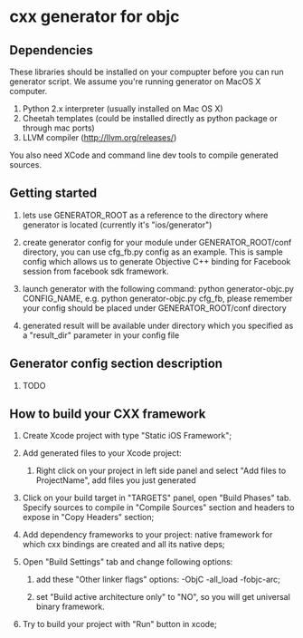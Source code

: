 cxx generator for objc
=================

Dependencies
-----------------
These libraries should be installed on your compupter before you can run generator script. We assume you're running generator on MacOS X computer.

1. Python 2.x interpreter (usually installed on Mac OS X)
2. Cheetah templates (could be installed directly as python package or through mac ports)
3. LLVM compiler (http://llvm.org/releases/)

You also need XCode and command line dev tools to compile generated sources.


Getting started
-----------------

1. lets use GENERATOR_ROOT as a reference to the directory where generator is located (currently it's "ios/generator")

2. create generator config for your module under GENERATOR_ROOT/conf directory, you can use cfg_fb.py config as an example.
This is sample config which allows us to generate Objective C++ binding for Facebook session from facebook sdk framework.

3. launch generator with the following command: python generator-objc.py CONFIG_NAME, e.g. python generator-objc.py cfg_fb,
please remember your config should be placed under GENERATOR_ROOT/conf directory

4. generated result will be available under directory which you specified as a "result_dir" parameter in your config file


Generator config section description
-----------------
1. TODO

How to build your CXX framework
-----------------
1. Create Xcode project with type "Static iOS Framework";

2. Add generated files to your Xcode project:

    1) Right click on your project in left side panel and select "Add files to ProjectName", add files you just generated

3. Click on your build target in "TARGETS" panel, open "Build Phases" tab. Specify sources to compile in "Compile Sources" section and headers to expose in "Copy Headers" section;

4. Add dependency frameworks to your project: native framework for which cxx bindings are created and all its native deps;

5. Open "Build Settings" tab and change following options:

   1) add these "Other linker flags" options: -ObjC -all_load -fobjc-arc;

   2) set "Build active architecture only" to "NO", so you will get universal binary framework.

7. Try to build your project with "Run" button in xcode;
